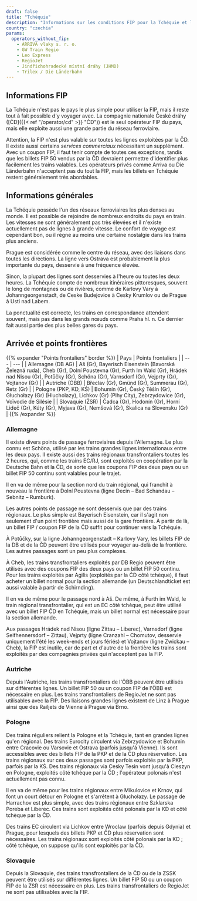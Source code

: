 ```yaml
---
draft: false
title: "Tchéquie"
description: "Informations sur les conditions FIP pour la Tchéquie et les opérateurs proposant des réductions."
country: "czechia"
params:
  operators_without_fip:
    - ARRIVA vlaky s. r. o.
    - GW Train Regio
    - Leo Express
    - RegioJet
    - Jindřichohradecké místní dráhy (JHMD)
    - Trilex / Die Länderbahn
---
```


## Informations FIP

La Tchéquie n'est pas le pays le plus simple pour utiliser la FIP, mais il reste tout à fait possible d'y voyager avec. La compagnie nationale České dráhy ([ČD]({{< ref "/operator/cd" >}} "ČD")) est le seul opérateur FIP du pays, mais elle exploite aussi une grande partie du réseau ferroviaire.

Attention, la FIP n'est plus valable sur toutes les lignes exploitées par la ČD. Il existe aussi certains _services commerciaux_ nécessitant un supplément. Avec un coupon FIP, il faut tenir compte de toutes ces exceptions, tandis que les billets FIP 50 vendus par la ČD devraient permettre d'identifier plus facilement les trains valables. Les opérateurs privés comme Arriva ou Die Länderbahn n'acceptent pas du tout la FIP, mais les billets en Tchéquie restent généralement très abordables.

## Informations générales

La Tchéquie possède l'un des réseaux ferroviaires les plus denses au monde. Il est possible de rejoindre de nombreux endroits du pays en train. Les vitesses ne sont généralement pas très élevées et il n'existe actuellement pas de lignes à grande vitesse. Le confort de voyage est cependant bon, ou il règne au moins une certaine nostalgie dans les trains plus anciens.

Prague est considérée comme le centre du réseau, avec des liaisons dans toutes les directions. La ligne vers Ostrava est probablement la plus importante du pays, desservie à une fréquence élevée.

Sinon, la plupart des lignes sont desservies à l'heure ou toutes les deux heures. La Tchéquie compte de nombreux itinéraires pittoresques, souvent le long de montagnes ou de rivières, comme de Karlovy Vary à Johanngeorgenstadt, de Ceske Budejovice à Cesky Krumlov ou de Prague à Usti nad Labem.

La ponctualité est correcte, les trains en correspondance attendent souvent, mais pas dans les grands nœuds comme Praha hl. n. Ce dernier fait aussi partie des plus belles gares du pays.

## Arrivée et points frontières

{{% expander "Points frontaliers" border %}}
| Pays | Points frontaliers |
| --- | --- |
| Allemagne (DB AG) | Aš (Gr), Bayerisch Eisenstein (Bavorská Železná ruda), Cheb (Gr), Dolní Poustevna (Gr), Furth Im Wald (Gr), Hrádek nad Nisou (Gr), Potůčky (Gr), Schöna (Gr), Varnsdorf (Gr), Vejprty (Gr), Vojtanov (Gr) |
| Autriche (ÖBB) | Břeclav (Gr), Gmünd (Gr), Summerau (Gr), Retz (Gr) |
| Pologne (PKP, KD, KŚ) | Bohumín (Gr), Český Těšín (Gr), Głuchołazy (Gr) (Hlucholazy), Lichkov (Gr) (Plhy City), Zebrzydowice (Gr), Voïvodie de Silésie |
| Slovaquie (ŽSR) | Čadca (Gr), Hodonín (Gr), Horní Lideč (Gr), Kúty (Gr), Myjava (Gr), Nemšová (Gr), Skalica na Slovensku (Gr) |
{{% /expander %}}

### Allemagne

Il existe divers points de passage ferroviaires depuis l'Allemagne. Le plus connu est Schöna, utilisé par les trains grandes lignes internationaux entre les deux pays. Il existe aussi des trains régionaux transfrontaliers toutes les 2 heures, qui, comme les trains EC/RJ, sont exploités en coopération par la Deutsche Bahn et la ČD, de sorte que les coupons FIP des deux pays ou un billet FIP 50 continu sont valables pour le trajet.

Il en va de même pour la section nord du train régional, qui franchit à nouveau la frontière à Dolní Poustevna (ligne Decin – Bad Schandau – Sebnitz – Rumburk).

Les autres points de passage ne sont desservis que par des trains régionaux. Le plus simple est Bayerisch Eisenstein, car il s'agit non seulement d'un point frontière mais aussi de la gare frontière. À partir de là, un billet FIP / coupon FIP de la ČD suffit pour continuer vers la Tchéquie.

À Potůčky, sur la ligne Johanngeorgenstadt – Karlovy Vary, les billets FIP de la DB et de la ČD peuvent être utilisés pour voyager au-delà de la frontière. Les autres passages sont un peu plus complexes.

À Cheb, les trains transfrontaliers exploités par DB Regio peuvent être utilisés avec des coupons FIP des deux pays ou un billet FIP 50 continu. Pour les trains exploités par Agilis (exploités par la ČD côté tchèque), il faut acheter un billet normal pour la section allemande (un Deutschlandticket est aussi valable à partir de Schirnding).

Il en va de même pour le passage nord à Aš. De même, à Furth im Wald, le train régional transfrontalier, qui est un EC côté tchèque, peut être utilisé avec un billet FIP ČD en Tchéquie, mais un billet normal est nécessaire pour la section allemande.

Aux passages Hrádek nad Nisou (ligne Zittau – Liberec), Varnsdorf (ligne Seifhennersdorf – Zittau), Vejprty (ligne Cranzahl – Chomutov, desservie uniquement l'été les week-ends et jours fériés) et Vojtanov (ligne Zwickau – Cheb), la FIP est inutile, car de part et d'autre de la frontière les trains sont exploités par des compagnies privées qui n'acceptent pas la FIP.

### Autriche

Depuis l'Autriche, les trains transfrontaliers de l'ÖBB peuvent être utilisés sur différentes lignes. Un billet FIP 50 ou un coupon FIP de l'ÖBB est nécessaire en plus. Les trains transfrontaliers de RegioJet ne sont pas utilisables avec la FIP. Des liaisons grandes lignes existent de Linz à Prague ainsi que des Railjets de Vienne à Prague via Brno.

### Pologne

Des trains réguliers relient la Pologne et la Tchéquie, tant en grandes lignes qu'en régional. Des trains Eurocity circulent via Zebrzydowice et Bohumin entre Cracovie ou Varsovie et Ostrava (parfois jusqu'à Vienne). Ils sont accessibles avec des billets FIP de la PKP et de la ČD plus réservation. Les trains régionaux sur ces deux passages sont parfois exploités par la PKP, parfois par la KŚ. Des trains régionaux via Cesky Tesin vont jusqu'à Cieszyn en Pologne, exploités côté tchèque par la ČD ; l'opérateur polonais n'est actuellement pas connu.

Il en va de même pour les trains régionaux entre Mikulovice et Krnov, qui font un court détour en Pologne et s'arrêtent à Głuchołazy. Le passage de Harrachov est plus simple, avec des trains régionaux entre Szklarska Poreba et Liberec. Ces trains sont exploités côté polonais par la KD et côté tchèque par la ČD.

Des trains EC circulent via Lichkov entre Wroclaw (parfois depuis Gdynia) et Prague, pour lesquels des billets PKP et ČD plus réservation sont nécessaires. Les trains régionaux sont exploités côté polonais par la KD ; côté tchèque, on suppose qu'ils sont exploités par la ČD.

### Slovaquie

Depuis la Slovaquie, des trains transfrontaliers de la ČD ou de la ZSSK peuvent être utilisés sur différentes lignes. Un billet FIP 50 ou un coupon FIP de la ZSR est nécessaire en plus. Les trains transfrontaliers de RegioJet ne sont pas utilisables avec la FIP.
